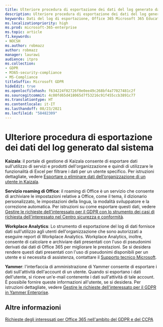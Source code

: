 ```yaml
---
title: Ulteriore procedura di esportazione dei dati del log generato dal sistema
description: Ulteriore procedura di esportazione dei dati del log generato dal sistema
keywords: Dati del log di esportazione, Office 365 Microsoft 365 Education, Documentazione Microsoft 365, GDPR
ms.localizationpriority: high
ms.prod: microsoft-365-enterprise
ms.topic: article
f1.keywords:
- NOCSH
ms.author: robmazz
author: robmazz
manager: laurawi
audience: itpro
ms.collection:
- GDPR
- M365-security-compliance
- MS-Compliance
titleSuffix: Microsoft GDPR
hideEdit: true
ms.openlocfilehash: f634224f02726f0e0ee49c268bf4a77027481c2f
ms.sourcegitcommit: 4c00fd65d418065d7f53216c91f455ccb3891c77
ms.translationtype: HT
ms.contentlocale: it-IT
ms.lasthandoff: 08/23/2021
ms.locfileid: "58482309"
---
```

# <a name="additional-steps-to-export-system-generated-log-data"></a>Ulteriore procedura di esportazione dei dati del log generato dal sistema

**Kaizala**: il portale di gestione di Kaizala consente di esportare dati sull'utilizzo di servizi e prodotti dell'organizzazione e quindi di utilizzare le funzionalità di Excel per filtrare i dati per un utente specifico. Per istruzioni dettagliate, vedere [Esportare o eliminare dati dell’organizzazione di un utente in Kaizala](/office365/kaizala/export-or-delete-a-user-s-data).

**Servizio roaming di Office**: il roaming di Office è un servizio che consente di archiviare le impostazioni relative a Office, come il tema, il dizionario personalizzato, le impostazioni della lingua, la modalità sviluppatore e la correzione automatica. Per istruzioni su come esportare questi dati, vedere [Gestire le richieste dell'interessato per il GDPR con lo strumento dei casi di richiesta dell'interessato nel Centro sicurezza e conformità](/microsoft-365/compliance/manage-gdpr-data-subject-requests-with-the-dsr-case-tool). 
 
**Workplace Analytics**: Lo strumento di esportazione del log di dati fornisce dati sull'utilizzo agli utenti dell'organizzazione che sono autorizzati a eseguire report di Workplace Analytics. Workplace Analytics, inoltre, consente di calcolare e archiviare dati presentati con l'uso di pseudonimi derivati dai dati di Office 365 per migliorare le prestazioni. Se si desidera rendere questi dati presentati con l'uso di pseudonimi disponibili per un utente e si necessita di assistenza, contattare il [Supporto tecnico Microsoft](https://support.microsoft.com/contactus/).

**Yammer**: l'interfaccia di amministrazione di Yammer consente di esportare i dati sull'attività dell'account di un utente. Quando si esportano i dati dell'utente, si riceve un'e-mail contenente i dati sull'attività di tale account. È possibile fornire queste informazioni all'utente, se si desidera. Per istruzioni dettagliate, vedere [Gestire le richieste dell'interessato per il GDPR in Yammer Enterprise](/yammer/manage-security-and-compliance/gdpr-requests-in-yammer-enterprise).

## <a name="learn-more"></a>Altre informazioni

[Richieste degli interessati per Office 365 nell'ambito del GDPR e del CCPA](gdpr-dsr-office365.md#part-3-responding-to-dsrs-for-system-generated-logs)